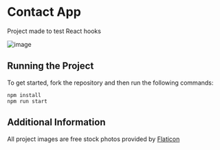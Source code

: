 # Contact App

Project made to test React hooks

![image](https://user-images.githubusercontent.com/12193814/97157483-e9ad3100-1756-11eb-9b11-5ade9749b514.png)

## Running the Project

To get started, fork the repository and then run the following commands:

    npm install
    npm run start

## Additional Information

All project images are free stock photos provided by [Flaticon](https://www.flaticon.com/)

